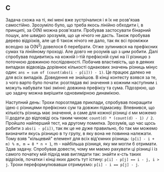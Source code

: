 ## C
Задача схожа на ті, які мені вже зустрічалися і я їх не розв'язав самостійно. Зрозуміло було, що треба якось лінійно обходити і, в принципі, за O(N) можна розв'язати. Пробував застосувати бінарний пошук, але швидко зрозумів, що це нічого не дасть. Також пробував дерево відрізків, але це б також нічого не дало, так як всі проміжки всеодно за O(N<sup>2</sup>) довелося б перебрати. Отже зупинився на префіксних сумах та лінійному проході. Але довго не розумів що з цим робити. Далі спробував подивитись на кожній і-тій префіксній сумі на її різницю з поточною довжиною послідовності. Побачив властивість, що в деяких випадках відвовідь дорівнює кількості однакових значень різниць мінус один: `ans = sum of (count(abs(i - p[i])) - 1)`. Це працює далеко не для всіх випадків. Доведення не знайшов. В кінці контесту взявся за те, з чого варто було почати: розглядав які значення з кожним наступним `i` можуть набувати такі змінні: довжина префіксу та сума. Підозрюю, що цю задачу можна вирішити одновимірною динамікою.

Наступний день:
Трохи порозглядав приклади, спробував покращити ідею с різницями префіксних сум та довжин підмасиву. Впевнився, що кількість різниць має значення, а саме для кожної різниці `d` ми можемо її додати до відповіді ось таким чином: `count(d) * (count(d) - 1) / 2`. Пройшло найперший тест, на другому помилка. Зрозумів, що час щось робити з `abs(i - p[i])`, так як це не дуже правильно, бо так ми можемо визначити якусь різницю в ту групу, в яку вона не повинна належати. Тому взяв "кільцевий" елемент для всіх від'ємних різниць: `(p[i] - i + m) % m, m = 8 * n + 1`, m - найбільша різниця, яку ми могли б отримати. Здав задачу. Спробував довести, чому ми маємо рахувати ці різниці і із самого початку мій підхід мав виглядати так: знайти к-сть таких відрізків, початки і кінці яких дають тут істину: `p[i] - p[j] == i - j, i > j`. Трохи переформулювавши отримуємо: `p[i] - i == p[j] - j`.
